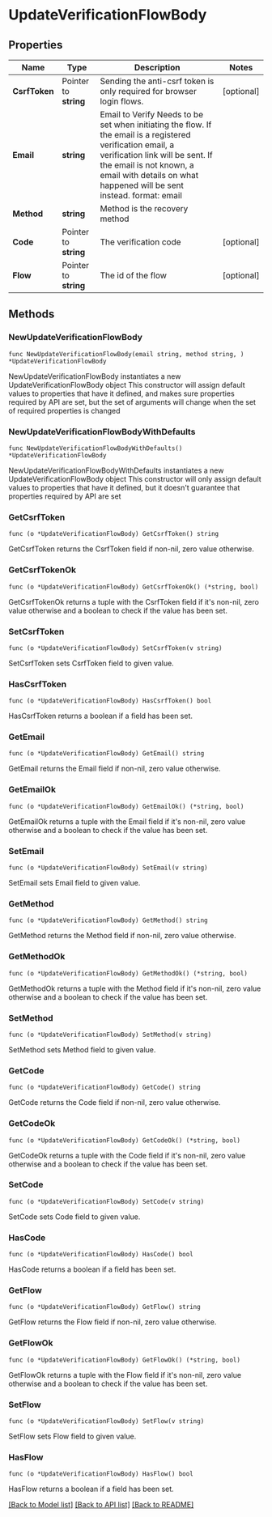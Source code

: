 # UpdateVerificationFlowBody

## Properties

Name | Type | Description | Notes
------------ | ------------- | ------------- | -------------
**CsrfToken** | Pointer to **string** | Sending the anti-csrf token is only required for browser login flows. | [optional] 
**Email** | **string** | Email to Verify  Needs to be set when initiating the flow. If the email is a registered verification email, a verification link will be sent. If the email is not known, a email with details on what happened will be sent instead.  format: email | 
**Method** | **string** | Method is the recovery method | 
**Code** | Pointer to **string** | The verification code | [optional] 
**Flow** | Pointer to **string** | The id of the flow | [optional] 

## Methods

### NewUpdateVerificationFlowBody

`func NewUpdateVerificationFlowBody(email string, method string, ) *UpdateVerificationFlowBody`

NewUpdateVerificationFlowBody instantiates a new UpdateVerificationFlowBody object
This constructor will assign default values to properties that have it defined,
and makes sure properties required by API are set, but the set of arguments
will change when the set of required properties is changed

### NewUpdateVerificationFlowBodyWithDefaults

`func NewUpdateVerificationFlowBodyWithDefaults() *UpdateVerificationFlowBody`

NewUpdateVerificationFlowBodyWithDefaults instantiates a new UpdateVerificationFlowBody object
This constructor will only assign default values to properties that have it defined,
but it doesn't guarantee that properties required by API are set

### GetCsrfToken

`func (o *UpdateVerificationFlowBody) GetCsrfToken() string`

GetCsrfToken returns the CsrfToken field if non-nil, zero value otherwise.

### GetCsrfTokenOk

`func (o *UpdateVerificationFlowBody) GetCsrfTokenOk() (*string, bool)`

GetCsrfTokenOk returns a tuple with the CsrfToken field if it's non-nil, zero value otherwise
and a boolean to check if the value has been set.

### SetCsrfToken

`func (o *UpdateVerificationFlowBody) SetCsrfToken(v string)`

SetCsrfToken sets CsrfToken field to given value.

### HasCsrfToken

`func (o *UpdateVerificationFlowBody) HasCsrfToken() bool`

HasCsrfToken returns a boolean if a field has been set.

### GetEmail

`func (o *UpdateVerificationFlowBody) GetEmail() string`

GetEmail returns the Email field if non-nil, zero value otherwise.

### GetEmailOk

`func (o *UpdateVerificationFlowBody) GetEmailOk() (*string, bool)`

GetEmailOk returns a tuple with the Email field if it's non-nil, zero value otherwise
and a boolean to check if the value has been set.

### SetEmail

`func (o *UpdateVerificationFlowBody) SetEmail(v string)`

SetEmail sets Email field to given value.


### GetMethod

`func (o *UpdateVerificationFlowBody) GetMethod() string`

GetMethod returns the Method field if non-nil, zero value otherwise.

### GetMethodOk

`func (o *UpdateVerificationFlowBody) GetMethodOk() (*string, bool)`

GetMethodOk returns a tuple with the Method field if it's non-nil, zero value otherwise
and a boolean to check if the value has been set.

### SetMethod

`func (o *UpdateVerificationFlowBody) SetMethod(v string)`

SetMethod sets Method field to given value.


### GetCode

`func (o *UpdateVerificationFlowBody) GetCode() string`

GetCode returns the Code field if non-nil, zero value otherwise.

### GetCodeOk

`func (o *UpdateVerificationFlowBody) GetCodeOk() (*string, bool)`

GetCodeOk returns a tuple with the Code field if it's non-nil, zero value otherwise
and a boolean to check if the value has been set.

### SetCode

`func (o *UpdateVerificationFlowBody) SetCode(v string)`

SetCode sets Code field to given value.

### HasCode

`func (o *UpdateVerificationFlowBody) HasCode() bool`

HasCode returns a boolean if a field has been set.

### GetFlow

`func (o *UpdateVerificationFlowBody) GetFlow() string`

GetFlow returns the Flow field if non-nil, zero value otherwise.

### GetFlowOk

`func (o *UpdateVerificationFlowBody) GetFlowOk() (*string, bool)`

GetFlowOk returns a tuple with the Flow field if it's non-nil, zero value otherwise
and a boolean to check if the value has been set.

### SetFlow

`func (o *UpdateVerificationFlowBody) SetFlow(v string)`

SetFlow sets Flow field to given value.

### HasFlow

`func (o *UpdateVerificationFlowBody) HasFlow() bool`

HasFlow returns a boolean if a field has been set.


[[Back to Model list]](../README.md#documentation-for-models) [[Back to API list]](../README.md#documentation-for-api-endpoints) [[Back to README]](../README.md)


